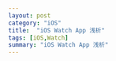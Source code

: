 ```yaml
---    
layout: post    
category: "iOS"    
title:  "iOS Watch App 浅析"    
tags: [iOS,Watch]    
summary: "iOS Watch App 浅析"    
---    
```




